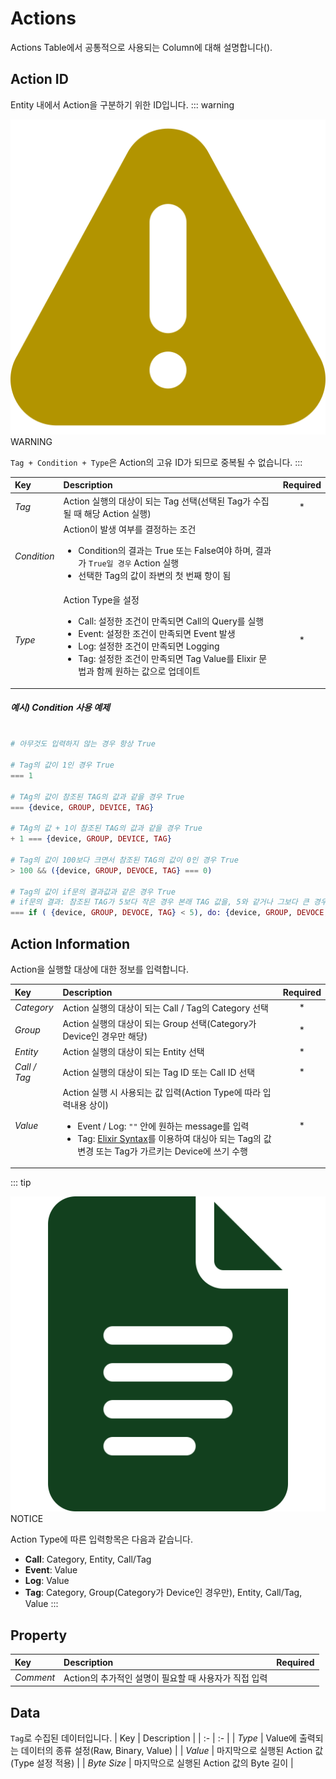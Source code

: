 # Actions
Actions Table에서 공통적으로 사용되는 Column에 대해 설명합니다(<span class="construction"/>).

## Action ID
Entity 내에서 Action을 구분하기 위한 ID입니다. 
::: warning <p class="custom-block-title"><img src="../../img/icon/warning.svg">WARNING</p>
`Tag + Condition + Type`은 Action의 고유 ID가 되므로 중복될 수 없습니다.
:::

| Key | Description | Required |
| :- | :- | :-: |
| _Tag_ | Action 실행의 대상이 되는 Tag 선택(선택된 Tag가 수집될 때 해당 Action 실행) | * |
| _Condition_ | Action이 발생 여부를 결정하는 조건<ul><li>Condition의 결과는 True 또는 False여야 하며, 결과가 <code>True일 경우</code> Action 실행</li> <li>선택한 Tag의 값이 좌변의 첫 번째 항이 됨</li></ul> |  |
| _Type_ | Action Type을 설정<ul><li>Call: 설정한 조건이 만족되면 Call의 Query를 실행</li><li>Event: 설정한 조건이 만족되면 Event 발생<li>Log: 설정한 조건이 만족되면 Logging</li><li>Tag: 설정한 조건이 만족되면 Tag Value를 Elixir 문법과 함께 원하는 값으로 업데이트</li></ul> | * |

##### 예시) Condition 사용 예제

``` elixir

# 아무것도 입력하지 않는 경우 항상 True

# Tag의 값이 1인 경우 True
=== 1 

# TAg의 값이 참조된 TAG의 값과 같을 경우 True
=== {device, GROUP, DEVICE, TAG}

# TAg의 값 + 1이 참조된 TAG의 값과 같을 경우 True
+ 1 === {device, GROUP, DEVICE, TAG}

# Tag의 값이 100보다 크면서 참조된 TAG의 값이 0인 경우 True
> 100 && ({device, GROUP, DEVOCE, TAG} === 0)

# Tag의 값이 if문의 결과값과 같은 경우 True
# if문의 결과: 참조된 TAG가 5보다 작은 경우 본래 TAG 값을, 5와 같거나 그보다 큰 경우 100을 반환
=== if ( {device, GROUP, DEVOCE, TAG} < 5), do: {device, GROUP, DEVOCE, TAG}, else: 100  
```

## Action Information
Action을 실행할 대상에 대한 정보를 입력합니다. 

| Key | Description | Required |
| :- | :- | :-: |
| _Category_ | Action 실행의 대상이 되는 Call / Tag의 Category 선택 | * |
| _Group_ | Action 실행의 대상이 되는 Group 선택(Category가 Device인 경우만 해당) | * |
| _Entity_ | Action 실행의 대상이 되는 Entity 선택 | * |
| _Call / Tag_ | Action 실행의 대상이 되는 Tag ID 또는 Call ID 선택 | * |
| _Value_ | Action 실행 시 사용되는 값 입력(Action Type에 따라 입력내용 상이)<ul><li>Event / Log: <code>""</code> 안에 원하는 message를 입력</li> <li>Tag: <a href="/md/elixir/elixirSyntax.html" class="">Elixir Syntax</a>를 이용하여 대싱아 되는 Tag의 값 변경 또는 Tag가 가르키는 Device에 쓰기 수행</li></ul> | * |

::: tip <p class="custom-block-title"><img src="../../img/icon/tip.svg">NOTICE</p>
Action Type에 따른 입력항목은 다음과 같습니다.
- **Call**: Category, Entity, Call/Tag
- **Event**: Value
- **Log**: Value
- **Tag**: Category, Group(Category가 Device인 경우만), Entity, Call/Tag, Value
:::



## Property
<div class="spacer"/>
<span class="construction"/>

| Key | Description | Required |
| :- | :- | :-: |
| _Comment_ | Action의 추가적인 설명이 필요할 때 사용자가 직접 입력 |  |

## Data
`Tag`로 수집된 데이터입니다.
| Key | Description |
| :- | :- |
| _Type_ |  Value에 출력되는 데이터의 종류 설정(Raw, Binary, Value) |
| _Value_ | 마지막으로 실행된 Action 값(Type 설정 적용) |
| _Byte Size_ | 마지막으로 실행된 Action 값의 Byte 길이 |
